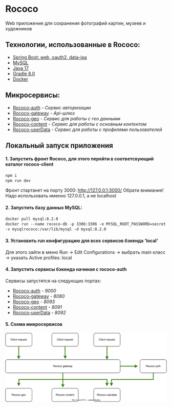 # Rococo

Web приложение для сохранения фотографий картин, музеев и художников

## Технологии, использованные в Rococo:
- [Spring Boot: web, oauth2, data-jpa](https://spring.io/projects/spring-boot)
- [MySQL](https://www.mysql.com)
- [Java 17](https://www.oracle.com/java/technologies/javase/jdk17-archive-downloads.html)
- [Gradle 8.0](https://docs.gradle.org/8.0/userguide/userguide.html)
- [Docker](https://www.docker.com/get-started)

## Микросервисы:
- [Rococo-auth]() - *Сервис авторизации*
- [Rococo-gateway]() - *Api-шлюз*
- [Rococo-geo]() - *Сервис для работы с гео данными*
- [Rococo-content]() - *Сервис для работы с основным контентом*
- [Rococo-userData]() - *Сервис для работы с профилями пользователей*


## Локальный запуск приложения

#### 1. Запустить фронт Rococo, для этого перейти в соответсвующий каталог rococo-client

```
npm i
npm run dev
```

Фронт стартанет на порту 3000: http://127.0.0.1:3000/
Обрати внимание! Надо использовать именно 127.0.0.1, а не localhost

#### 2. Запустить базу данных MySQL:
```
docker pull mysql:8.2.0
docker run --name rococo-db -p 3306:3306 -e MYSQL_ROOT_PASSWORD=secret -v mysqlrococo:/var/lib/mysql -d mysql:8.2.0
```

#### 3. Установить run конфигурацию для всех сервисов бэкенда 'local'

Для этого зайти в меню Run -> Edit Configurations -> выбрать main класс -> указать Active profiles: local

#### 4. Запустить сервисы бэкенда начиная с rococo-auth  
Сервисы запустятся на следующих портах:
- [Rococo-auth]() - *9000*
- [Rococo-gateway]() - *8080*
- [Rococo-geo]() - *8093*
- [Rococo-content]() - *8091*
- [Rococo-userData]() - *8092*

#### 5. Схема микросервисов

![Текст с описанием картинки](/readme/img/1.svg)
